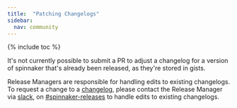 ```yaml
---
title:  "Patching Changelogs"
sidebar:
  nav: community
---
```


{% include toc %}

It's not currently possible to submit a PR to adjust a changelog for a version
of spinnaker that's already been released, as they're stored in gists.

Release Managers are responsible for handling edits to existing changelogs. To request a change to a [changelog](https://github.com/spinnaker/spinnaker.github.io/blob/master/_changelogs),
please contact the Release Manager via [slack](http://join.spinnaker.io), on
[#spinnaker-releases](https://spinnakerteam.slack.com/messages/spinnaker-releases/)
to handle edits to existing changelogs.
